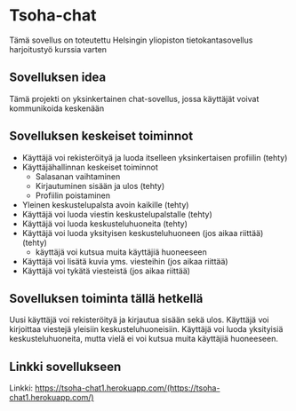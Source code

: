 # Tsoha-chat
Tämä sovellus on toteutettu Helsingin yliopiston tietokantasovellus harjoitustyö kurssia varten

## Sovelluksen idea
Tämä projekti on yksinkertainen chat-sovellus, jossa käyttäjät voivat kommunikoida keskenään

## Sovelluksen keskeiset toiminnot
- Käyttäjä voi rekisteröityä ja luoda itselleen yksinkertaisen profiilin (tehty)
- Käyttäjähallinnan keskeiset toiminnot
  - Salasanan vaihtaminen
  - Kirjautuminen sisään ja ulos (tehty)
  - Profiilin poistaminen
- Yleinen keskustelupalsta avoin kaikille (tehty)
- Käyttäjä voi luoda viestin keskustelupalstalle (tehty)
- Käyttäjä voi luoda keskusteluhuoneita (tehty)
- Käyttäjä voi luoda yksityisen keskusteluhuoneen (jos aikaa riittää) (tehty)
  - käyttäjä voi kutsua muita käyttäjiä huoneeseen
- Käyttäjä voi lisätä kuvia yms. viesteihin (jos aikaa riittää)
- Käyttäjä voi tykätä viesteistä (jos aikaa riittää)

## Sovelluksen toiminta tällä hetkellä
Uusi käyttäjä voi rekisteröityä ja kirjautua sisään sekä ulos. Käyttäjä voi kirjoittaa viestejä yleisiin keskusteluhuoneisiin. Käyttäjä voi luoda yksityisiä keskusteluhuoneita, mutta vielä ei voi kutsua muita käyttäjiä huoneeseen. 

## Linkki sovellukseen
Linkki: https://tsoha-chat1.herokuapp.com/(https://tsoha-chat1.herokuapp.com/)
